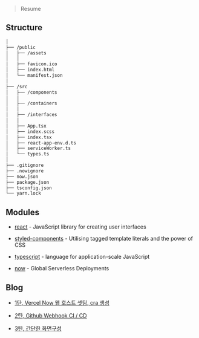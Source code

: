 > Resume

Structure
-----------

```bash
│
├── /public
│   ├── /assets
│   │   
│   ├── favicon.ico   
│   ├── index.html
│   └── manifest.json
│   
├── /src
│   ├── /components
│   │
│   ├── /containers
│   │
│   ├── /interfaces
│   │
│   ├── App.tsx
│   ├── index.scss
│   ├── index.tsx
│   ├── react-app-env.d.ts
│   ├── serviceWorker.ts
│   └── types.ts
│   
├── .gitignore
├── .nowignore
├── now.json
├── package.json
├── tsconfig.json
└── yarn.lock
```

Modules
-------

* <a href="https://reactjs.org/">react</a> - JavaScript library for creating user interfaces

* <a href="https://www.styled-components.com/">styled-components</a> - Utilising tagged template literals and the power of CSS

* <a href="https://www.typescriptlang.org/">typescript</a> - language for application-scale JavaScript

* <a href="https://www.npmjs.com/package/now">now</a> - Global Serverless Deployments

Blog
----

* [1탄, Vercel Now 웹 호스트 셋팅, cra 생성](https://ljlm0402.netlify.com/project/resume/1/)

* [2탄, Github Webhook CI / CD](https://ljlm0402.netlify.com/project/resume/2/)

* [3탄, 간단한 화면구성](https://ljlm0402.netlify.com/project/resume/3/)
